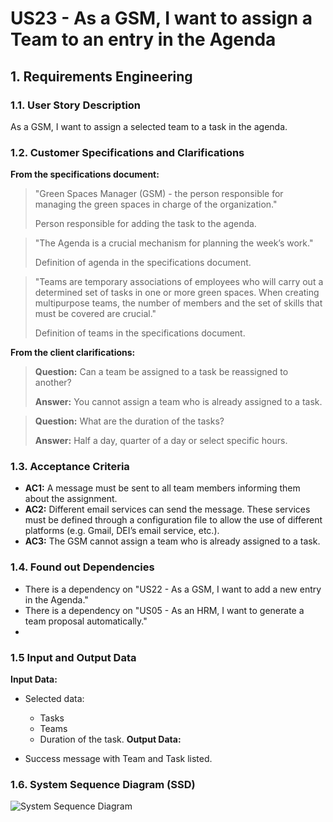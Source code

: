 # US23 - As a GSM, I want to assign a Team to an entry in the Agenda

## 1. Requirements Engineering

### 1.1. User Story Description

As a GSM, I want to assign a selected team to a task in the agenda.
### 1.2. Customer Specifications and Clarifications

**From the specifications document:**

>	"Green Spaces Manager (GSM) - the person responsible for managing
the green spaces in charge of the organization."
>
> Person responsible for adding the task to the agenda.

>  "The Agenda is a crucial mechanism for planning the week’s work."
>
> Definition of agenda in the specifications document.

> "Teams are temporary associations of employees who will carry out a determined set of tasks in one or more green spaces. When creating multipurpose
teams, the number of members and the set of skills that must be covered are
crucial."
> 
> Definition of teams in the specifications document.

**From the client clarifications:**

> **Question:** Can a team be assigned to a task be reassigned to another?
>
> **Answer:** You cannot assign a team who is already assigned to a task.

> **Question:** What are the duration of the tasks?
>
> **Answer:** Half a day, quarter of a day or select specific hours.

### 1.3. Acceptance Criteria

* **AC1:** A message must be sent to all team members informing them about the assignment.
* **AC2:** Different email services can send the message. These services must be defined through a configuration file to allow the use of different platforms (e.g. Gmail, DEI’s email service, etc.).
* **AC3:** The GSM cannot assign a team who is already assigned to a task.
### 1.4. Found out Dependencies

* There is a dependency on "US22 - As a GSM, I want to add a new entry in the Agenda."
* There is a dependency on "US05 - As an HRM, I want to generate a team proposal automatically."
* 
### 1.5 Input and Output Data

**Input Data:**
* Selected data:
    * Tasks
    * Teams
    * Duration of the task.
**Output Data:**

* Success message with Team and Task listed.

### 1.6. System Sequence Diagram (SSD)

![System Sequence Diagram](svg/us23-system-sequence-diagram.svg)